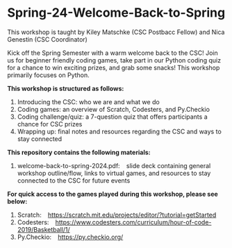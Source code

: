 # Spring-24-Welcome-Back-to-Spring

This workshop is taught by Kiley Matschke (CSC Postbacc Fellow) and Nica Genestin (CSC Coordinator)


Kick off the Spring Semester with a warm welcome back to the CSC! Join us for beginner friendly coding games, take part in our Python coding quiz for a chance to win exciting prizes, and grab some snacks! This workshop primarily focuses on Python. 


**This workshop is structured as follows:**
  1. Introducing the CSC: who we are and what we do
  2. Coding games: an overview of Scratch, Codesters, and Py.Checkio
  3. Coding challenge/quiz: a 7-question quiz that offers participants a chance for CSC prizes
  4. Wrapping up: final notes and resources regarding the CSC and ways to stay connected
     

**This repository contains the following materials:**
  1. welcome-back-to-spring-2024.pdf: &ensp; slide deck containing general workshop outline/flow, links to virtual games, and resources to stay connected to the CSC for future events
     

**For quick access to the games played during this workshop, please see below:**
  1. Scratch: &ensp; https://scratch.mit.edu/projects/editor/?tutorial=getStarted
  2. Codesters: &ensp; https://www.codesters.com/curriculum/hour-of-code-2019/Basketball/1/
  3. Py.Checkio: &ensp; https://py.checkio.org/
